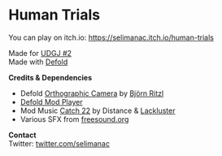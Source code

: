 # Human Trials

You can play on itch.io: https://selimanac.itch.io/human-trials

Made for [UDGJ #2](https://itch.io/jam/unofficial-defold-game-jam-2)  
Made with [Defold](www.defold.com)

**Credits & Dependencies**

- Defold [Orthographic Camera](https://github.com/britzl/defold-orthographic) by [Björn Ritzl](https://twitter.com/bjornritzl)
- [Defold Mod Player](https://github.com/selimanac/defold-modplayer)
- Mod Music [Catch 22](https://modarchive.org/index.php?request=view_by_moduleid&query=35387) by Distance & [Lackluster](https://twitter.com/esaruoho)
- Various SFX from [freesound.org](https://freesound.org/) 

**Contact**  
Twitter: [twitter.com/selimanac](https://twitter.com/selimanac)